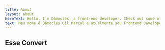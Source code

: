 ```yaml
---
title: About
layout: about
heroText: Hello, I'm Dâmocles, a front-end developer. Check out some of my projects below.
text: Meu nome é Dâmocles Gil Marçal e atualmente sou Frontend Developer na Daxplace, além de ser um viciado em jogos. Já passei por empresas como Actuar, Conexão, Sage e Pão de Açucar. Cursei Tecnologia de Informação no SENAC - Goiás no ano de 2015. E por que eu trabalho com web agora? Ah... porque web é incrível e a facilidade em aprender cada dia mais, me deixa feliz com a escolha que fiz. Eu amo trabalhar em equipe e sou bem comunicativo. No meu tempo livre, gosto de sair e competir com meus amigos.
---
```


## Esse Convert
